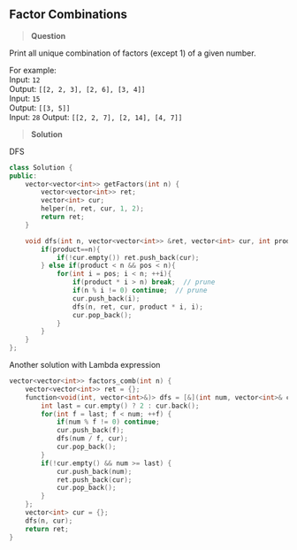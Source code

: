 ## Factor Combinations
>**Question**

Print all unique combination of factors (except 1) of a given number.  

For example:  
Input: `12`  
Output: `[[2, 2, 3], [2, 6], [3, 4]]`  
Input: `15`  
Output: `[[3, 5]]`  
Input: `28`
Output: `[[2, 2, 7], [2, 14], [4, 7]]`


>**Solution**

DFS


```c++
class Solution {
public:
    vector<vector<int>> getFactors(int n) {
        vector<vector<int>> ret;
        vector<int> cur;
        helper(n, ret, cur, 1, 2);
        return ret;
    }

    void dfs(int n, vector<vector<int>> &ret, vector<int> cur, int product, int pos){
        if(product==n){
            if(!cur.empty()) ret.push_back(cur);
        } else if(product < n && pos < n){
            for(int i = pos; i < n; ++i){
                if(product * i > n) break;  // prune
                if(n % i != 0) continue;  // prune
                cur.push_back(i);
                dfs(n, ret, cur, product * i, i);
                cur.pop_back();
            }
        }
    }
};
```

Another solution with Lambda expression
```c++
vector<vector<int>> factors_comb(int n) {
    vector<vector<int>> ret = {};
    function<void(int, vector<int>&)> dfs = [&](int num, vector<int>& cur) {
        int last = cur.empty() ? 2 : cur.back();
        for(int f = last; f < num; ++f) {
            if(num % f != 0) continue;
            cur.push_back(f);
            dfs(num / f, cur);
            cur.pop_back();
        }
        if(!cur.empty() && num >= last) {
            cur.push_back(num);
            ret.push_back(cur);
            cur.pop_back();
        }
    };
    vector<int> cur = {};
    dfs(n, cur);
    return ret;
}
```
